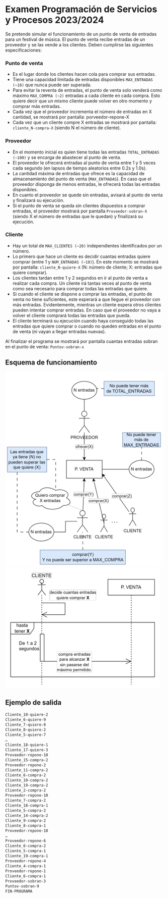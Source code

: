 # Examen Programación de Servicios y Procesos 2023/2024
Se pretende simular el funcionamiento de un punto de venta de entradas para un festival de música. El
punto de venta recibe entradas de un proveedor y se las vende a los clientes. Deben cumplirse las
siguientes especificaciones:

### Punto de venta
* Es el lugar donde los clientes hacen cola para comprar sus entradas.
* Tiene una capacidad limitada de entradas disponibles `MAX_ENTRADAS (~10)` que nunca puede ser superada.
* Para evitar la reventa de entradas, el punto de venta solo venderá como máximo `MAX_COMPRA (~2)` entradas a cada cliente en cada compra. Esto quiere decir que un mismo cliente puede volver en otro momento y comprar más entradas.
* Cada vez que el proveedor incrementa el número de entradas en X cantidad, se mostrará por pantalla: porveedor-repone-X
* Cada vez que un cliente compre X entradas se mostrará por pantalla: `cliente_N-compra-X` (siendo N el número de cliente).

### Proveedor
* En el momento inicial es quien tiene todas las entradas `TOTAL_ENTRADAS (~100)` y se
encarga de abastecer al punto de venta.
* El proveedor le ofrecerá entradas al punto de venta entre 1 y 5 veces cada segundo (en lapsos de
tiempo aleatorios entre 0.2s y 1.0s).
* La cantidad máxima de entradas que ofrece es la capacidad de almacenamiento del punto de
venta (`MAX_ENTRADAS`). En caso que el proveedor disponga de menos entradas, le ofrecerá todas
las entradas disponibles.
* En cuanto el proveedor se quede sin entradas, avisará al punto de venta y finalizará su ejecución.
* Si el punto de venta se queda sin clientes dispuestos a comprar entradas, el proveedor mostrará
por pantalla `Proveedor-sobran-X` (siendo X el número de entradas que le quedan) y
finalizará su ejecución.

### Cliente
* Hay un total de `MAX_CLIENTES (~20)` independientes identificados por un número.
* Lo primero que hace un cliente es decidir cuantas entradas quiere comprar (entre 1 y
`NUM_ENTRADAS (~10)`). En este momento se mostrará por pantalla: `cliente_N-quiere-X`
(N: número de cliente; X: entradas que quiere comprar).
* Los clientes tardan entre 1 y 2 segundos en ir al punto de venta a realizar cada compra. Un cliente
irá tantas veces al punto de venta como sea necesario para comprar todas las entradas que quiere.
* Si cuando el cliente se dispone a comprar las entradas, el punto de venta no tiene suficientes, este
esperará a que llegue el proveedor con más entradas. Evidentemente, mientras un cliente espera
otros clientes pueden intentar comprar entradas. En caso que el proveedor no vaya a volver el
cliente comprará todas las entradas que pueda.
* El cliente terminará su ejecución cuando haya conseguido todas las entradas que quiere comprar
o cuando no queden entradas en el punto de venta (ni vayan a llegar entradas nuevas).

Al finalizar el programa se mostrará por pantalla cuantas entradas sobran en el punto de venta: `Puntov-sobran-x`

## Esquema de funcionamiento
![Relación entre el punto de venta, los clientes y el proveedor](esquema.png)
![Diagrama de secuencia del cliente](dss_cliente.png)

## Ejemplo de salida
    Cliente_10-quiere-2
    Cliente_6-quiere-9
    Cliente_7-quiere-8
    Cliente_0-quiere-2
    Cliente_5-quiere-7
    …
    Cliente_18-quiere-1
    Cliente_17-quiere-3
    Proveedor-repone-10
    Cliente_15-compra-2
    Proveedor-repone-2
    Cliente_11-compra-2
    Cliente_6-compra-2
    Cliente_10-compra-2
    Cliente_19-compra-2
    Cliente_2-compra-2
    Proveedor-repone-10
    Cliente_7-compra-2
    Cliente_18-compra-1
    Cliente_5-compra-2
    Cliente_14-compra-2
    Cliente_9-compra-2
    Cliente_8-compra-1
    Proveedor-repone-10
    …
    Proveedor-repone-6
    Cliente_6-compra-2
    Cliente_5-compra-1
    Cliente_19-compra-1
    Proveedor-repone-4
    Cliente_4-compra-1
    Proveedor-repone-1
    Cliente_6-compra-1
    Proveedor-sobran-3
    Puntov-sobran-9
    FIN-PROGRAMA